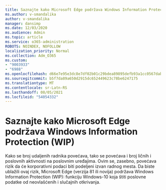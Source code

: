 ```yaml
---
title: Saznajte kako Microsoft Edge podržava Windows Information Protection (WIP)
ms.author: v-smandalika
author: v-smandalika
manager: dansimp
ms.date: 12/03/2020
ms.audience: Admin
ms.topic: article
ms.service: o365-administration
ROBOTS: NOINDEX, NOFOLLOW
localization_priority: Normal
ms.collection: Adm_O365
ms.custom:
- "9003933"
- "6988"
ms.openlocfilehash: d66e7e95e3dc8e7df02b01c29bdea89895defb93a1cc0567dabc3914a8af22f6
ms.sourcegitcommit: b5f7da89a650d2915dc652449623c78be6247175
ms.translationtype: MT
ms.contentlocale: sr-Latn-RS
ms.lasthandoff: 08/05/2021
ms.locfileid: "54054332"
---
```

# <a name="learn-how-microsoft-edge-supports-windows-information-protection-wip"></a>Saznajte kako Microsoft Edge podržava Windows Information Protection (WIP)

Kako se broj udaljenih radnika povećava, tako se povećava i broj ličnih i poslovnih aktivnosti na poslovnim uređajima. Ovim se, zasebno, povećava rizik da će korporativni podaci biti podeljeni izvan radnog mesta. Da biste ublažili ovaj rizik, Microsoft Edge (verzija 81 ili novija) podržava Windows Information Protection (WIP): funkciju Windows-10 koja štiti poslovne podatke od neovlašćenih i slučajnih otkrivanja.
